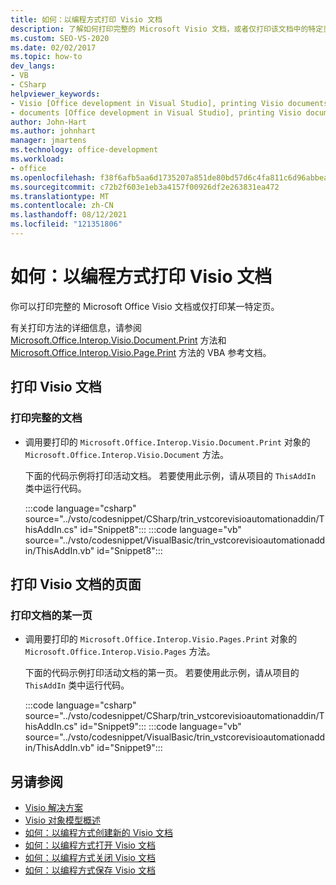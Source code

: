 ```yaml
---
title: 如何：以编程方式打印 Visio 文档
description: 了解如何打印完整的 Microsoft Visio 文档，或者仅打印该文档中的特定页面。
ms.custom: SEO-VS-2020
ms.date: 02/02/2017
ms.topic: how-to
dev_langs:
- VB
- CSharp
helpviewer_keywords:
- Visio [Office development in Visual Studio], printing Visio documents
- documents [Office development in Visual Studio], printing Visio documents
author: John-Hart
ms.author: johnhart
manager: jmartens
ms.technology: office-development
ms.workload:
- office
ms.openlocfilehash: f38f6afb5aa6d1735207a851de80bd57d6c4fa811c6d96abbea9ab78b14a0ebd
ms.sourcegitcommit: c72b2f603e1eb3a4157f00926df2e263831ea472
ms.translationtype: MT
ms.contentlocale: zh-CN
ms.lasthandoff: 08/12/2021
ms.locfileid: "121351806"
---
```

# <a name="how-to-programmatically-print-visio-documents"></a>如何：以编程方式打印 Visio 文档
  你可以打印完整的 Microsoft Office Visio 文档或仅打印某一特定页。

 有关打印方法的详细信息，请参阅 [Microsoft.Office.Interop.Visio.Document.Print](/office/vba/api/Visio.Document.Print) 方法和 [Microsoft.Office.Interop.Visio.Page.Print](/office/vba/api/Visio.Page.Print) 方法的 VBA 参考文档。

## <a name="print-a-visio-document"></a>打印 Visio 文档

### <a name="to-print-a-complete-document"></a>打印完整的文档

- 调用要打印的 `Microsoft.Office.Interop.Visio.Document.Print` 对象的 `Microsoft.Office.Interop.Visio.Document` 方法。

     下面的代码示例将打印活动文档。 若要使用此示例，请从项目的 `ThisAddIn` 类中运行代码。

     :::code language="csharp" source="../vsto/codesnippet/CSharp/trin_vstcorevisioautomationaddin/ThisAddIn.cs" id="Snippet8":::
     :::code language="vb" source="../vsto/codesnippet/VisualBasic/trin_vstcorevisioautomationaddin/ThisAddIn.vb" id="Snippet8":::

## <a name="print-a-page-of-a-visio-document"></a>打印 Visio 文档的页面

### <a name="to-print-a-page-of-a-document"></a>打印文档的某一页

- 调用要打印的 `Microsoft.Office.Interop.Visio.Pages.Print` 对象的 `Microsoft.Office.Interop.Visio.Pages` 方法。

     下面的代码示例打印活动文档的第一页。 若要使用此示例，请从项目的 `ThisAddIn` 类中运行代码。

     :::code language="csharp" source="../vsto/codesnippet/CSharp/trin_vstcorevisioautomationaddin/ThisAddIn.cs" id="Snippet9":::
     :::code language="vb" source="../vsto/codesnippet/VisualBasic/trin_vstcorevisioautomationaddin/ThisAddIn.vb" id="Snippet9":::

## <a name="see-also"></a>另请参阅
- [Visio 解决方案](../vsto/visio-solutions.md)
- [Visio 对象模型概述](../vsto/visio-object-model-overview.md)
- [如何：以编程方式创建新的 Visio 文档](../vsto/how-to-programmatically-create-new-visio-documents.md)
- [如何：以编程方式打开 Visio 文档](../vsto/how-to-programmatically-open-visio-documents.md)
- [如何：以编程方式关闭 Visio 文档](../vsto/how-to-programmatically-close-visio-documents.md)
- [如何：以编程方式保存 Visio 文档](../vsto/how-to-programmatically-save-visio-documents.md)
